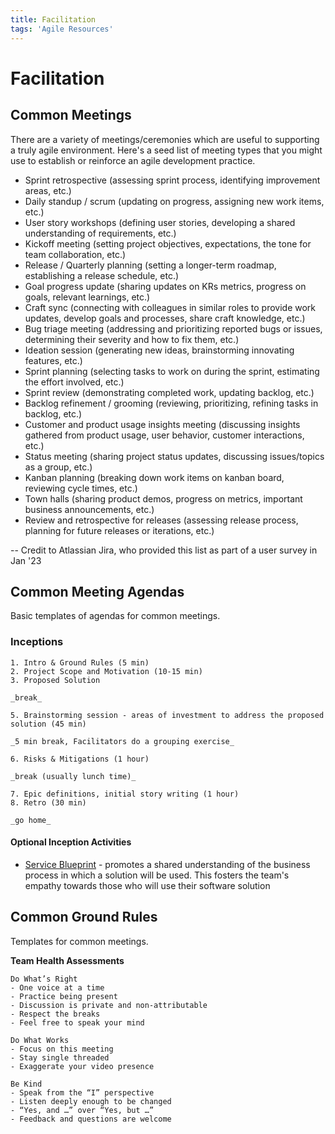 ```yaml
---
title: Facilitation
tags: 'Agile Resources'
---
```


# Facilitation

## Common Meetings

There are a variety of meetings/ceremonies which are useful to supporting a truly agile environment. Here's a seed list of meeting types that you might use to establish or reinforce an agile development practice.

* Sprint retrospective (assessing sprint process, identifying improvement areas, etc.)
* Daily standup / scrum (updating on progress, assigning new work items, etc.)
* User story workshops (defining user stories, developing a shared understanding of requirements, etc.)
* Kickoff meeting (setting project objectives, expectations, the tone for team collaboration, etc.)
* Release / Quarterly planning (setting a longer-term roadmap, establishing a release schedule, etc.)
* Goal progress update (sharing updates on KRs metrics, progress on goals, relevant learnings, etc.)
* Craft sync (connecting with colleagues in similar roles to provide work updates, develop goals and processes, share craft knowledge, etc.)
* Bug triage meeting (addressing and prioritizing reported bugs or issues, determining their severity and how to fix them, etc.)
* Ideation session (generating new ideas, brainstorming innovating features, etc.)
* Sprint planning (selecting tasks to work on during the sprint, estimating the effort involved, etc.)
* Sprint review (demonstrating completed work, updating backlog, etc.)
* Backlog refinement / grooming (reviewing, prioritizing, refining tasks in backlog, etc.)
* Customer and product usage insights meeting (discussing insights gathered from product usage, user behavior, customer interactions, etc.)
* Status meeting (sharing project status updates, discussing issues/topics as a group, etc.)
* Kanban planning (breaking down work items on kanban board, reviewing cycle times, etc.)
* Town halls (sharing product demos, progress on metrics, important business announcements, etc.)
* Review and retrospective for releases (assessing release process, planning for future releases or iterations, etc.)

-- Credit to Atlassian Jira, who provided this list as part of a user survey in Jan '23

## Common Meeting Agendas

Basic templates of agendas for common meetings.

### Inceptions

    1. Intro & Ground Rules (5 min)
    2. Project Scope and Motivation (10-15 min)
    3. Proposed Solution

    _break_

    5. Brainstorming session - areas of investment to address the proposed solution (45 min)

    _5 min break, Facilitators do a grouping exercise_

    6. Risks & Mitigations (1 hour)

    _break (usually lunch time)_

    7. Epic definitions, initial story writing (1 hour)
    8. Retro (30 min)

    _go home_

#### Optional Inception Activities

* [Service Blueprint](https://servicedesigntools.org/tools/service-blueprint) - promotes a shared understanding of the business process in which a solution will be used. This fosters the team's empathy towards those who will use their software solution

## Common Ground Rules

Templates for common meetings.

**Team Health Assessments**

    Do What’s Right
    - One voice at a time
    - Practice being present
    - Discussion is private and non-attributable
    - Respect the breaks
    - Feel free to speak your mind

    Do What Works
    - Focus on this meeting
    - Stay single threaded
    - Exaggerate your video presence

    Be Kind
    - Speak from the “I” perspective
    - Listen deeply enough to be changed
    - “Yes, and …” over “Yes, but …”
    - Feedback and questions are welcome
